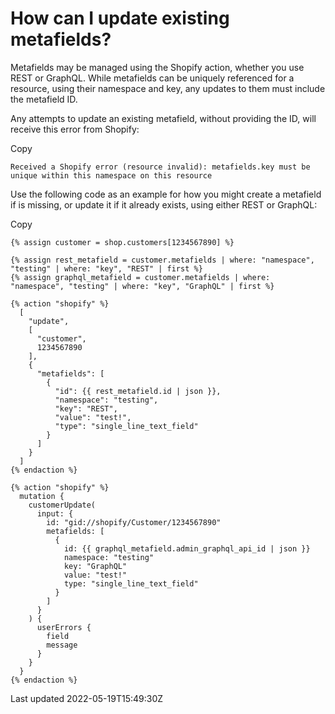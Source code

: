 # How can I update existing metafields?

Metafields may be managed using the Shopify action, whether you use REST or GraphQL. While metafields can be uniquely referenced for a resource, using their namespace and key, any updates to them must include the metafield ID.

Any attempts to update an existing metafield, without providing the ID, will receive this error from Shopify:

Copy

    Received a Shopify error (resource invalid): metafields.key must be unique within this namespace on this resource

Use the following code as an example for how you might create a metafield if is missing, or update it if it already exists, using either REST or GraphQL:

Copy

    {% assign customer = shop.customers[1234567890] %}
    
    {% assign rest_metafield = customer.metafields | where: "namespace", "testing" | where: "key", "REST" | first %}
    {% assign graphql_metafield = customer.metafields | where: "namespace", "testing" | where: "key", "GraphQL" | first %}
    
    {% action "shopify" %}
      [
        "update",
        [
          "customer",
          1234567890
        ],
        {
          "metafields": [
            {
              "id": {{ rest_metafield.id | json }},
              "namespace": "testing",
              "key": "REST",
              "value": "test!",
              "type": "single_line_text_field"
            }
          ]
        }
      ]
    {% endaction %}
    
    {% action "shopify" %}
      mutation {
        customerUpdate(
          input: {
            id: "gid://shopify/Customer/1234567890"
            metafields: [
              {
                id: {{ graphql_metafield.admin_graphql_api_id | json }}
                namespace: "testing"
                key: "GraphQL"
                value: "test!"
                type: "single_line_text_field"
              }
            ]
          }
        ) {
          userErrors {
            field
            message
          }
        }
      }
    {% endaction %}

Last updated 2022-05-19T15:49:30Z